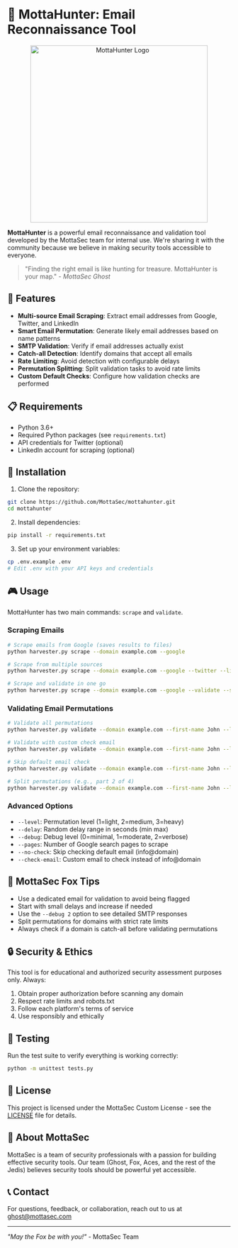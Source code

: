 # 🦊 MottaHunter: Email Reconnaissance Tool

<p align="center">
  <img src="logo.png" alt="MottaHunter Logo" width="400">
</p>

**MottaHunter** is a powerful email reconnaissance and validation tool developed by the MottaSec team for internal use. We're sharing it with the community because we believe in making security tools accessible to everyone.

> "Finding the right email is like hunting for treasure. MottaHunter is your map." - *MottaSec Ghost*

## 🚀 Features

- **Multi-source Email Scraping**: Extract email addresses from Google, Twitter, and LinkedIn
- **Smart Email Permutation**: Generate likely email addresses based on name patterns
- **SMTP Validation**: Verify if email addresses actually exist
- **Catch-all Detection**: Identify domains that accept all emails
- **Rate Limiting**: Avoid detection with configurable delays
- **Permutation Splitting**: Split validation tasks to avoid rate limits
- **Custom Default Checks**: Configure how validation checks are performed

## 📋 Requirements

- Python 3.6+
- Required Python packages (see `requirements.txt`)
- API credentials for Twitter (optional)
- LinkedIn account for scraping (optional)

## 🔧 Installation

1. Clone the repository:
```bash
git clone https://github.com/MottaSec/mottahunter.git
cd mottahunter
```

2. Install dependencies:
```bash
pip install -r requirements.txt
```

3. Set up your environment variables:
```bash
cp .env.example .env
# Edit .env with your API keys and credentials
```

## 🎮 Usage

MottaHunter has two main commands: `scrape` and `validate`.

### Scraping Emails

```bash
# Scrape emails from Google (saves results to files)
python harvester.py scrape --domain example.com --google

# Scrape from multiple sources
python harvester.py scrape --domain example.com --google --twitter --linkedin

# Scrape and validate in one go
python harvester.py scrape --domain example.com --google --validate --sender-email your@email.com
```

### Validating Email Permutations

```bash
# Validate all permutations
python harvester.py validate --domain example.com --first-name John --last-name Doe --sender-email your@email.com

# Validate with custom check email
python harvester.py validate --domain example.com --first-name John --last-name Doe --sender-email your@email.com --check-email contact@example.com

# Skip default email check
python harvester.py validate --domain example.com --first-name John --last-name Doe --sender-email your@email.com --no-check

# Split permutations (e.g., part 2 of 4)
python harvester.py validate --domain example.com --first-name John --last-name Doe --sender-email your@email.com --part 2 --total-parts 4
```

### Advanced Options

- `--level`: Permutation level (1=light, 2=medium, 3=heavy)
- `--delay`: Random delay range in seconds (min max)
- `--debug`: Debug level (0=minimal, 1=moderate, 2=verbose)
- `--pages`: Number of Google search pages to scrape
- `--no-check`: Skip checking default email (info@domain)
- `--check-email`: Custom email to check instead of info@domain

## 🦊 MottaSec Fox Tips

- Use a dedicated email for validation to avoid being flagged
- Start with small delays and increase if needed
- Use the `--debug 2` option to see detailed SMTP responses
- Split permutations for domains with strict rate limits
- Always check if a domain is catch-all before validating permutations

## 🔒 Security & Ethics

This tool is for educational and authorized security assessment purposes only. Always:

1. Obtain proper authorization before scanning any domain
2. Respect rate limits and robots.txt
3. Follow each platform's terms of service
4. Use responsibly and ethically

## 🧪 Testing

Run the test suite to verify everything is working correctly:

```bash
python -m unittest tests.py
```

## 📜 License

This project is licensed under the MottaSec Custom License - see the [LICENSE](LICENSE) file for details.

## 👥 About MottaSec

MottaSec is a team of security professionals with a passion for building effective security tools. Our team (Ghost, Fox, Aces, and the rest of the Jedis) believes security tools should be powerful yet accessible.

## 📞 Contact

For questions, feedback, or collaboration, reach out to us at ghost@mottasec.com

---

*"May the Fox be with you!"* - MottaSec Team 